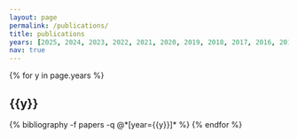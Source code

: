 ```yaml
---
layout: page
permalink: /publications/
title: publications
years: [2025, 2024, 2023, 2022, 2021, 2020, 2019, 2018, 2017, 2016, 2015]
nav: true
---
```


<div class="publications">

{% for y in page.years %}
  <h2 class="year"><strong>{{y}}</strong></h2>
  {% bibliography -f papers -q @*[year={{y}}]* %}
{% endfor %}

</div>
